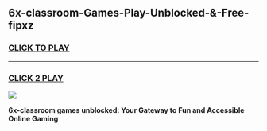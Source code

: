 
## 6x-classroom-Games-Play-Unblocked-&-Free-fipxz
<h3>
<a href="https://premium76.site?title=6x-classroom&ref=24A">CLICK TO PLAY</a></h3>
<hr>

<h3>
<a href="https://premium76.site?title=6x-classroom&ref=24A">CLICK 2 PLAY</a>
  
</h3>

<a href="https://premium76.site?title=6x-classroom&ref=24A"><img src="https://clearcache.store/games.png"></a>


**6x-classroom games unblocked: Your Gateway to Fun and Accessible Online Gaming**
